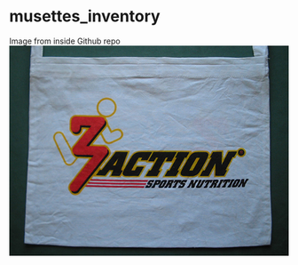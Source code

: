 # musettes_inventory

Image from inside Github repo ![Screenshot of a comment on a GitHub issue showing an image, added in the Markdown, of an Octocat smiling and raising a tentacle.](/images/3Action.jpg)